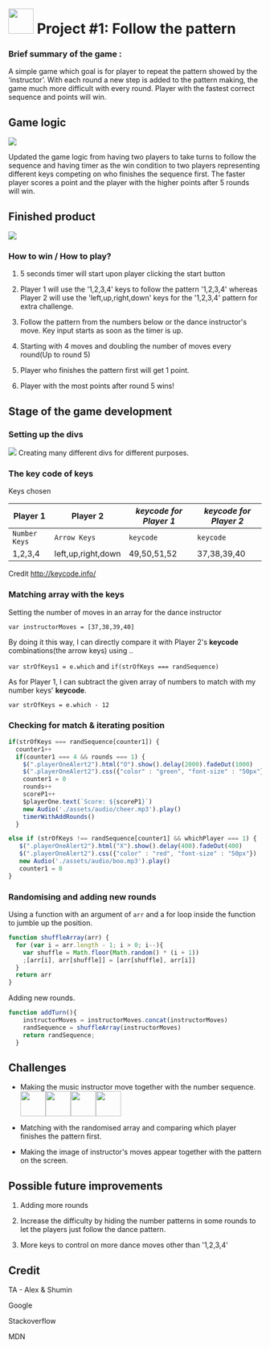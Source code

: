 <!---
Read Me Contents
-->

# <img src="/assets/images/game.png" height ="50"> Project #1: Follow the pattern

### Brief summary of the game :

A simple game which goal is for player to repeat the pattern showed by the ‘instructor’.
With each round a new step is added to the pattern making, the game much more difficult with every round. Player with the fastest correct sequence and points will win.

## Game logic

![](/assets/images/flowchart2.png)

Updated the game logic from having two players to take turns to follow the sequence and having timer as the win condition to two players representing different keys competing on who finishes the sequence first. The faster player scores a point and the player with the higher points after 5 rounds will win.
## Finished product

![](/assets/images/finishedproduct.png)

### How to win / How to play?

1. 5 seconds timer will start upon player clicking the start button

2. Player 1 will use the '1,2,3,4' keys to follow the pattern '1,2,3,4' whereas Player 2 will use the 'left,up,right,down' keys for the '1,2,3,4' pattern for extra challenge.

3. Follow the pattern from the numbers below or the dance instructor's move. Key input starts as soon as the timer is up.

4. Starting with 4 moves and doubling the number of moves every round(Up to round 5)

5. Player who finishes the pattern first will get 1 point.

6. Player with the most points  after round 5 wins!


## Stage of the game development

### Setting up the divs
![](/assets/images/divsofgame.png)
Creating many different divs for different purposes.
### The key code of keys
Keys chosen

Player 1 | Player 2 | *keycode for Player 1* | *keycode for Player 2*
--- | --- | --- | ---
`Number Keys` | `Arrow Keys` | `keycode` | `keycode`
1,2,3,4 | left,up,right,down | 49,50,51,52 | 37,38,39,40

Credit http://keycode.info/
### Matching array with the keys
Setting the number of moves in an array for the dance instructor

`var instructorMoves = [37,38,39,40]`

By doing it this way, I can directly compare it with Player 2's **keycode** combinations(the arrow keys) using ..

`var strOfKeys1 = e.which` and `if(strOfKeys === randSequence)`

As for Player 1, I can subtract the given array of numbers to match with my number keys' **keycode**.

`var strOfKeys = e.which - 12`

### Checking for match & iterating position

```javascript
if(strOfKeys === randSequence[counter1]) {
  counter1++
  if(counter1 === 4 && rounds === 1) {
    $(".playerOneAlert2").html("O").show().delay(2000).fadeOut(1000)
    $(".playerOneAlert2").css({"color" : "green", "font-size" : "50px"})
    counter1 = 0
    rounds++
    scoreP1++
    $playerOne.text(`Score: ${scoreP1}`)
    new Audio('./assets/audio/cheer.mp3').play()
    timerWithAddRounds()
  }
```

```javascript
else if (strOfKeys !== randSequence[counter1] && whichPlayer === 1) {
   $(".playerOneAlert2").html("X").show().delay(400).fadeOut(400)
   $(".playerOneAlert2").css({"color" : "red", "font-size" : "50px"})
   new Audio('./assets/audio/boo.mp3').play()
   counter1 = 0
}
```

### Randomising and adding new rounds
Using a function with an argument of `arr` and a for loop inside the function to jumble up the position.

```javascript
function shuffleArray(arr) {
  for (var i = arr.length - 1; i > 0; i--){
    var shuffle = Math.floor(Math.random() * (i + 1))
    ;[arr[i], arr[shuffle]] = [arr[shuffle], arr[i]]
  }
  return arr
}
```

Adding new rounds.

```javascript
function addTurn(){
    instructorMoves = instructorMoves.concat(instructorMoves)
    randSequence = shuffleArray(instructorMoves)
    return randSequence;
  }
```

## Challenges


* Making the music instructor move together with the number sequence.
 <img src="/assets/images/instructor_1.png" height ="50"><img src="/assets/images/instructor_2.png" height ="50"><img src="/assets/images/instructor_3.png" height ="50"><img src="/assets/images/instructor_4.png" height ="50">    

* Matching with the randomised array and comparing which player finishes the pattern first.

* Making the image of instructor's moves appear together with the pattern on the screen.

## Possible future improvements


1. Adding more rounds

2. Increase the difficulty by hiding the number patterns in some rounds to let the players just follow the dance pattern.

3. More keys to control on more dance moves other than '1,2,3,4'

## Credit

TA - Alex & Shumin

Google

Stackoverflow

MDN
